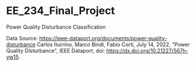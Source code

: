 # EE_234_Final_Project
Power Quality Disturbance Classification

Data Source: https://ieee-dataport.org/documents/power-quality-disturbance
Carlos Iturrino, Marco Bindi, Fabio Corti, July 14, 2022, "Power Quality Disturbance", IEEE Dataport, doi: https://dx.doi.org/10.21227/567h-yw15.

